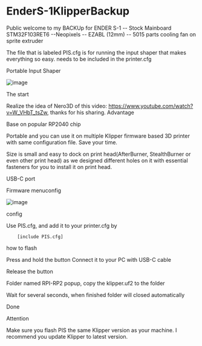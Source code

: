 # EnderS-1KlipperBackup


Public welcome to my BACKUp for ENDER S-1
-- Stock Mainboard STM32F103RET6
--Neopixels
-- EZABL (12mm)
-- 5015 parts cooling fan on sprite extruder





The file that is labeled PIS.cfg is for running the input shaper that makes everything so easy. needs to be included in the printer.cfg

Portable Input Shaper

![image](https://user-images.githubusercontent.com/100983669/197179734-e44c7ee7-e113-40f2-87cc-bc77cafa632e.png)


The start

Realize the idea of Nero3D of this video: https://www.youtube.com/watch?v=W_VHbT_tsZw, thanks for his sharing.
Advantage

Base on popular RP2040 chip

Portable and you can use it on multiple Klipper firmware based 3D printer with same configuration file. Save your time.

Size is small and easy to dock on print head(AfterBurner, StealthBurner or even other print head) as we designed different holes on it with essential fasteners for you to install it on print head.

USB-C port

Firmware
menuconfig

![image](https://user-images.githubusercontent.com/100983669/197179809-b6dc4c4b-e027-402d-9077-a20c6a083081.png)


config

Use PIS.cfg, and add it to your printer.cfg by

        [include PIS.cfg]

how to flash

Press and hold the button
Connect it to your PC with USB-C cable

Release the button
 
Folder named RPI-RP2 popup, copy the klipper.uf2 to the folder

Wait for several seconds, when finished folder will closed automatically

Done

Attention

Make sure you flash PIS the same Klipper version as your machine. I recommend you update Klipper to latest version.
